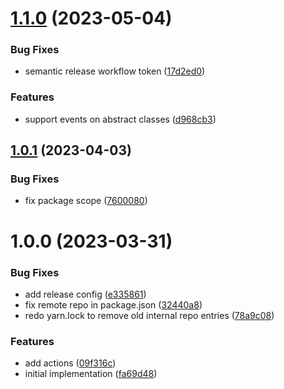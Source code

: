 # [1.1.0](https://github.com/webex/ts-events/compare/v1.0.1...v1.1.0) (2023-05-04)


### Bug Fixes

* semantic release workflow token ([17d2ed0](https://github.com/webex/ts-events/commit/17d2ed00aa2069b812c6e5cf9ba9cf2da1f1946b))


### Features

* support events on abstract classes ([d968cb3](https://github.com/webex/ts-events/commit/d968cb3fa11e9e7a6178c45de286826c42496244))

## [1.0.1](https://github.com/webex/ts-events/compare/v1.0.0...v1.0.1) (2023-04-03)


### Bug Fixes

* fix package scope ([7600080](https://github.com/webex/ts-events/commit/76000808b2a85554910ff5b9c90fdc2b37ecab87))

# 1.0.0 (2023-03-31)


### Bug Fixes

* add release config ([e335861](https://github.com/webex/ts-events/commit/e3358614335f2203dc3d3021762aa276b4b98c16))
* fix remote repo in package.json ([32440a8](https://github.com/webex/ts-events/commit/32440a8bb513505298727abec0de44f400e86c72))
* redo yarn.lock to remove old internal repo entries ([78a9c08](https://github.com/webex/ts-events/commit/78a9c086d80946d324d389dc90c93a63fc885ae6))


### Features

* add actions ([09f316c](https://github.com/webex/ts-events/commit/09f316c0769c87472b1e2a55587b119173b6ea04))
* initial implementation ([fa69d48](https://github.com/webex/ts-events/commit/fa69d483d72de9ece3f126434743fe090cde1260))
